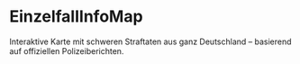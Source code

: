 # EinzelfallInfoMap

Interaktive Karte mit schweren Straftaten aus ganz Deutschland – basierend auf offiziellen Polizeiberichten.